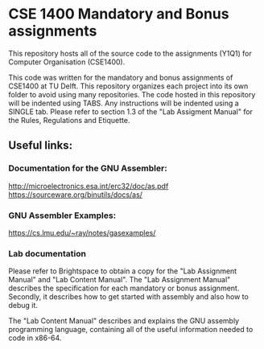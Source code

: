 # CSE 1400 Mandatory and Bonus assignments
This repository hosts all of the source code to the assignments (Y1Q1) for Computer Organisation (CSE1400).

This code was written for the mandatory and bonus assignments of CSE1400 at TU Delft. This repository organizes each project into its own folder to avoid using many repositories.
The code hosted in this repository will be indented using TABS. Any instructions will be indented using a SINGLE tab. 
Please refer to section 1.3 of the "Lab Assigment Manual" for the Rules, Regulations and Etiquette.

## Useful links:

### Documentation for the GNU Assembler:
  http://microelectronics.esa.int/erc32/doc/as.pdf
  https://sourceware.org/binutils/docs/as/

### GNU Assembler Examples:
  https://cs.lmu.edu/~ray/notes/gasexamples/

### Lab documentation
Please refer to Brightspace to obtain a copy for the "Lab Assignment Manual" and "Lab Content Manual".
The "Lab Assignment Manual" describes the specification for each mandatory or bonus assignment. Secondly, it describes how to get started with assembly and also how to debug it.

The "Lab Content Manual" describes and explains the GNU assembly programming language, containing all of the useful information needed to code in x86-64.
